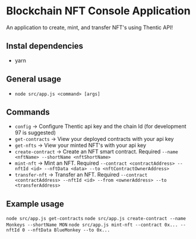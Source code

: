 # Blockchain NFT Console Application

An application to create, mint, and transfer NFT's using Thentic API!

## Instal dependencies
- yarn

## General usage
- `node src/app.js <command> [args]` 

## Commands
- `config` -> Configure Thentic api key and the chain Id (for development 97 is suggested)
- `get-contracts` -> View your deployed contracts with your api key
- `get-nfts` -> View your minted NFT's with your api key
- `create-contract` -> Create an NFT smart contract. Required `--name <nftName> --shortName <nftShortName>`
- `mint-nft` -> Mint an NFT. Required `--contract <contractAddress> --nftId <id> --nftData <data> --to <nftContractOwnerAddress>`
- `transfer-nft` -> Transfer an NFT. Required  `--contract <contractAddress> --nftId <id> --from <ownerAddress> --to <transferAddress>`

## Example usage
`node src/app.js get-contracts`
`node src/app.js create-contract --name Monkeys --shortName MON`
`node src/app.js mint-nft --contract 0x... --nftId 0 --nftData BlueMonkey --to 0x...`